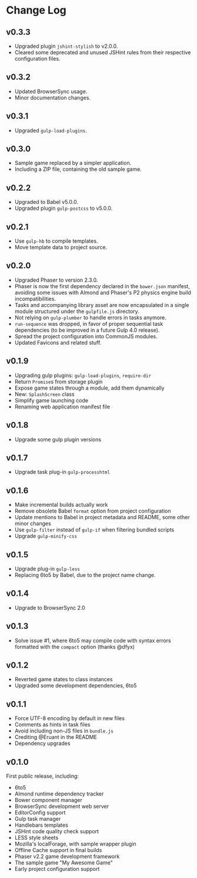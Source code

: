 Change Log
===============================================================================


v0.3.3
-------------------------------------------------------------------------------

*   Upgraded plugin `jshint-stylish` to v2.0.0.
*   Cleared some deprecated and unused JSHint rules from their respective
    configuration files.


v0.3.2
-------------------------------------------------------------------------------

*   Updated BrowserSync usage.
*   Minor documentation changes.


v0.3.1
-------------------------------------------------------------------------------

*   Upgraded `gulp-load-plugins`.


v0.3.0
-------------------------------------------------------------------------------

*   Sample game replaced by a simpler application.
*   Including a ZIP file, containing the old sample game.


v0.2.2
-------------------------------------------------------------------------------

*   Upgraded to Babel v5.0.0.
*   Upgraded plugin `gulp-postcss` to v5.0.0.


v0.2.1
-------------------------------------------------------------------------------

*   Use `gulp-hb` to compile templates.
*   Move template data to project source.


v0.2.0
-------------------------------------------------------------------------------

*   Upgraded Phaser to version 2.3.0.
*   Phaser is now the first dependency declared in the `bower.json` manifest,
    avoiding some issues with Almond and Phaser's P2 physics engine build
    incompatibilities.
*   Tasks and accompanying library asset are now encapsulated in a single
    module structured under the `gulpfile.js` directory.
*   Not relying on `gulp-plumber` to handle errors in tasks anymore.
*   `run-sequence` was dropped, in favor of proper sequential task
    dependencies (to be improved in a future Gulp 4.0 release).
*   Spread the project configuration into CommonJS modules.
*   Updated Favicons and related stuff.


v0.1.9
-------------------------------------------------------------------------------

*   Upgrading gulp plugins: `gulp-load-plugins`, `require-dir`
*   Return `Promise`s from storage plugin
*   Expose game states through a module, add them dynamically
*   New: `SplashScreen` class
*   Simplify game launching code
*   Renaming web application manifest file


v0.1.8
-------------------------------------------------------------------------------

*   Upgrade some gulp plugin versions


v0.1.7
-------------------------------------------------------------------------------

*   Upgrade task plug-in `gulp-processhtml`


v0.1.6
-------------------------------------------------------------------------------

*   Make incremental builds actually work
*   Remove obsolete Babel `format` option from project configuration
*   Update mentions to Babel in project metadata and README, some other minor 
    changes
*   Use `gulp-filter` instead of `gulp-if` when filtering bundled scripts
*   Upgrade `gulp-minify-css`


v0.1.5
-------------------------------------------------------------------------------

*   Upgrade plug-in `gulp-less`
*   Replacing 6to5 by Babel, due to the project name change.


v0.1.4
-------------------------------------------------------------------------------

*   Upgrade to BrowserSync 2.0


v0.1.3
-------------------------------------------------------------------------------

*   Solve issue #1, where 6to5 may compile code with syntax errors formatted 
    with the `compact` option (thanks @dfyx)


v0.1.2
-------------------------------------------------------------------------------

*   Reverted game states to class instances
*   Upgraded some development dependencies, 6to5


v0.1.1
-------------------------------------------------------------------------------

*   Force UTF-8 encoding by default in new files
*   Comments as hints in task files
*   Avoid including non-JS files in `bundle.js`
*   Crediting @Eruant in the README
*   Dependency upgrades


v0.1.0
-------------------------------------------------------------------------------

First public release, including:

*   6to5
*   Almond runtime dependency tracker
*   Bower component manager
*   BrowserSync development web server
*   EditorConfig support
*   Gulp task manager
*   Handlebars templates
*   JSHint code quality check support
*   LESS style sheets
*   Mozilla's localForage, with sample wrapper plugin
*   Offline Cache support in final builds
*   Phaser v2.2 game development framework
*   The sample game "My Awesome Game"
*   Early project configuration support
